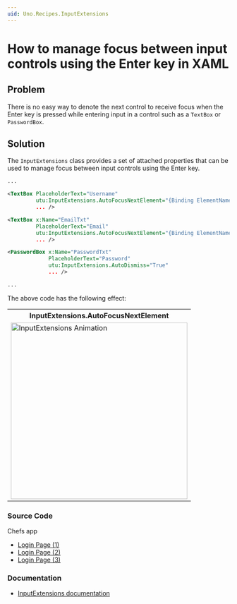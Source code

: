 ```yaml
---
uid: Uno.Recipes.InputExtensions
---
```


# How to manage focus between input controls using the Enter key in XAML

## Problem

There is no easy way to denote the next control to receive focus when the Enter key is pressed while entering input in a control such as a `TextBox` or `PasswordBox`.

## Solution

The `InputExtensions` class provides a set of attached properties that can be used to manage focus between input controls using the Enter key.

```xml
...

<TextBox PlaceholderText="Username"
         utu:InputExtensions.AutoFocusNextElement="{Binding ElementName=EmailTxt}"
         ... />

<TextBox x:Name="EmailTxt"
         PlaceholderText="Email"
         utu:InputExtensions.AutoFocusNextElement="{Binding ElementName=PasswordTxt}"
         ... />

<PasswordBox x:Name="PasswordTxt"
             PlaceholderText="Password"
             utu:InputExtensions.AutoDismiss="True"
             ... />

...
```

The above code has the following effect:
<table>
  <tr>
    <th>InputExtensions.AutoFocusNextElement</th>
  </tr>
  <tr>
   <td><img src="../assets/inputextensions-animated.gif" width="400px" alt="InputExtensions Animation"/></td>
  </tr>
</table>

### Source Code

Chefs app

- [Login Page (1)](https://github.com/unoplatform/uno.chefs/blob/c39edbc737dfd899b31cb3ba24d017c9e8351861/src/Chefs/Views/LoginPage.xaml#L64)
- [Login Page (2)](https://github.com/unoplatform/uno.chefs/blob/c39edbc737dfd899b31cb3ba24d017c9e8351861/src/Chefs/Views/LoginPage.xaml#L167)
- [Login Page (3)](https://github.com/unoplatform/uno.chefs/blob/c39edbc737dfd899b31cb3ba24d017c9e8351861/src/Chefs/Views/LoginPage.xaml#L186)

### Documentation

- [InputExtensions documentation](xref:Toolkit.Helpers.InputExtensions)